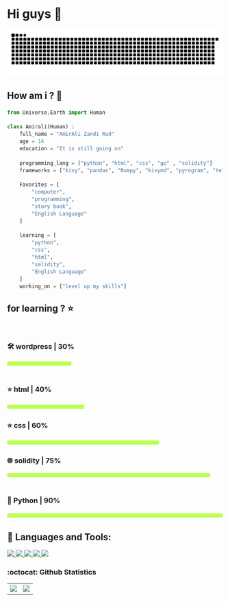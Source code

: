 
# Hi guys 🙂 


<img src="https://raw.githubusercontent.com/AmiraliZandi/AmiraliZandi/250d6af04a65ff1f44c627afe80309f951e0a1dd/github-contribution-grid-snake.svg" alt="just for fun :D">

## How am i ? 🤔
```py
from Universe.Earth import Human

class Amirali(Human) :
    full_name = "AmirAli Zandi Rad"
    age = 14
    education = "It is still going on"

    programming_lang = ["python", "html", "css", "go" , "solidity"]
    frameworks = ["kivy", "pandas", "Numpy", "kivymd", "pyrogram", "telegram-bot", "open-cv" , "Web3", "hashlib", "smartcontract"]

    Favorites = [
        "computer",
        "programming",
        "story book",
        "English Language"
    ]

    learning = [
        "python",
        "css",
        "html",
        "salidity",
        "English Language"
    ]
    working_on = ["level up my skills"]

```
## for learning ? ⭐
<br>
<h3 align="left">🛠️ wordpress | 30%</h3><img align="left" src="https://raw.githubusercontent.com/AmiraliZandi/AmiraliZandi/main/bar.png" width="150px" height="16px">
<br>
<br>
<h3 align="left">⭐ html | 40%</h3><img align="left" src="https://raw.githubusercontent.com/AmiraliZandi/AmiraliZandi/main/bar.png" width="180px" height="16px">
<br>

<h3 align="left">⭐ css | 60%</h3><img align="left" src="https://raw.githubusercontent.com/AmiraliZandi/AmiraliZandi/main/bar.png" width="355px" height="16px">
<br>
<h3 align="left">🌐 solidity | 75%</h3><img align="left" src="https://raw.githubusercontent.com/AmiraliZandi/AmiraliZandi/main/bar.png" width="475px" height="16px">
<br>
<br>
<h3 align="left"> 🐍 Python | 90%</h3><img align="left" src="https://raw.githubusercontent.com/AmiraliZandi/AmiraliZandi/main/bar.png" width="600px" height="16px">
<br>

## 🚀 Languages and Tools:
<p align="left"> 
        <a href="https://www.w3.org/html/" target="_blank"> <img src="https://img.icons8.com/color/48/000000/html-5.png"/> </a> 
        <a href="https://www.w3schools.com/css/" target="_blank"> <img src="https://img.icons8.com/color/48/000000/css3.png"/> </a>
        <a href="https://www.python.org" target="_blank"> <img src="https://img.icons8.com/color/48/000000/python.png"/> </a>
        <a href="https://solidity-by-example.org" target="_blank"> <img src="https://img.icons8.com/color/48/000000/solidity"/> </a>
        <a href="https://wordpress.com/" target="_blank"> <img src="https://img.icons8.com/color/48/000000/wordpress"/> </a>
    
</p>

### :octocat: Github Statistics

<table><tr><td><img src="https://github-readme-stats.vercel.app/api?username=AmiraliZandirad&show_icons=true&theme=gotham" /></td><td><img src="http://github-readme-streak-stats.herokuapp.com?user=AmiraliZandirad&theme=gotham"/></td></tr></table>
